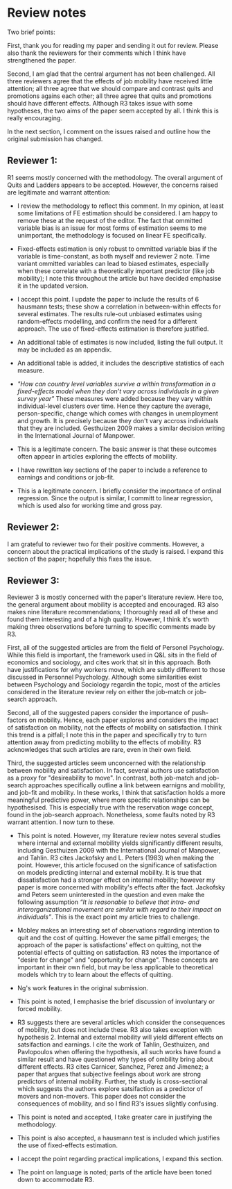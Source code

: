 # Review notes

Two brief points: 

First, thank you for reading my paper and sending it out for review. Please also thank the reviewers for their comments which I think have strengthened the paper.  

Second, I am glad that the central argument has not been challenged. All three reviewers agree that the effects of job mobility have received little attention; all three agree that we should compare and contrast quits and promotions agains each other; all three agree that quits and promotions should have different effects. Although R3 takes issue with some hypotheses, the two aims of the paper seem accepted by all. I think this is really encouraging.

In the next section, I comment on the issues raised and outline how the original submission has changed.

## Reviewer 1:

R1 seems mostly concerned with the methodology. The overall argument of Quits and Ladders appears to be accepted. However, the concerns raised are legitimate and warrant attention:

* I review the methodology to reflect this comment. In my opinion, at least some limitations of FE estimation should be considered. I am happy to remove these at the request of the editor. The fact that ommitted variable bias is an issue for most forms of estimation seems to me unimportant, the methodology is focused on linear FE specifically. 

*  Fixed-effects estimation is only robust to ommitted variable bias if the variable is time-constant, as both myself and reviewer 2 note. Time variant ommitted variables can lead to biased estimates, especially when these correlate with a theoretically important predictor (like job mobility); I note this throughout the article but have decided emphasise it in the updated version.

* I accept this point. I update the paper to include the results of 6 hausmann tests; these show a correlation in between-within effects for several estimates. The results rule-out unbiased estimates using random-effects modelling, and confirm the need for a different approach. The use of fixed-effects estimation is therefore justified.

* An additional table of estimates is now included, listing the full output. It may be included as an appendix.

* An additional table is added, it includes the descriptive statistics of each measure. 

* *"How can country level variables survive a within transformation in a fixed-effects model when they don’t vary across individuals in a given survey year"* These measures were added because they vary within individual-level clusters over time. Hence they capture the average, person-specific, change which comes with changes in unemployment and growth. It is precisely because they don't vary accross individuals that they are included. Gesthuizen 2009 makes a similar decision writing in the International Journal of Manpower.

* This is a legitimate concern. The basic answer is that these outcomes often appear in articles exploring the effects of mobility. 

* I have rewritten key sections of the paper to include a reference to earnings and conditions or job-fit.

* This is a legitimate concern. I briefly consider the importance of ordinal regression. Since the output is similar, I committ to linear regression, which is used also for working time and gross pay.


## Reviewer 2: 

I am grateful to reviewer two for their positive comments. However, a concern about the practical implications of the study is raised. I expand this section of the paper; hopefully this fixes the issue. 


## Reviewer 3:

Reviewer 3 is mostly concerned with the paper's literature review. Here too, the general argument about mobility is accepted and encouraged. R3 also makes nine literature recommendations; I thoroughly read all of these and found them interesting and of a high quality. However, I think it's worth making three observations before turning to specific comments made by R3. 

First, all of the suggested articles are from the field of Personel Psychology. While this field is important, the framework used in Q&L sits in the field of economics and sociology, and cites work that sit in this approach. Both have justifications for why workers move, which are subtly different to those discussed in Personnel Psychology. Although some similarities exist between Psychology and Sociology regardin the topic, most of the articles considered in the literature review rely on either the job-match or job-search approach.

Second, all of the suggested papers consider the importance of push-factors on mobility. Hence, each paper explores and considers the impact of satisfaction on mobility, not the effects of mobility on satisfaction. I think this trend is a pitfall; I note this in the paper and specifically try to turn attention away from predicting mobility to the effects of mobility. R3 acknowledges that such articles are rare, even in their own field. 

Third, the suggested articles seem unconcerned with the relationship between mobility and satisfaction. In fact, several authors use satisfaction as a proxy for "desireability to move". In contrast, both job-match and job-search approaches specifically outline a link between earnigns and mobility, and job-fit and mobility. In these works, I think that satisfaction holds a more meaningful predictive power, where more specific relationships can be hypothesised. This is especially true with the reservation wage concept, found in the job-search approach. Nonetheless, some faults noted by R3 warrant attention. I now turn to these.

* This point is noted. However, my literature review notes several studies where internal and external mobility yields significantly different results, including Gesthuizen 2009 with the International Journal of Manpower, and Tahlin. R3 cites Jackofsky and L. Peters (1983) when making the point. However, this article focused on the significance of satisfaction on models predicting internal and external mobility. It is true that dissatisfaction had a stronger effect on internal mobility; however my paper is more concerned with mobility's effects after the fact. Jackofsky amd Peters seem uninterested in the question and even make the following assumption *“It is reasonable to believe that intra- and interorganizational movement are similar with regard to their impact on individuals”*. This is the exact point my article tries to challenge. 

* Mobley makes an interesting set of observations regarding intention to quit and the cost of quitting. However the same pitfall emerges; the approach of the paper is satisfactions' effect on quitting, not the potential effects of quitting on satisfaction. R3 notes the importance of "desire for change" and "opportunity for change". These concepts are important in their own field, but may be less applicable to theoretical models which try to learn about the effects of quitting. 

* Ng's work features in the original submission.

* This point is noted, I emphasise the brief discussion of involuntary or forced mobility.

* R3 suggests there are several articles which consider the consequences of mobility, but does not include these. R3 also takes exception with hypothesis 2. Internal and external mobility will yield different effects on satsifaction and earnings. I cite the work of Tahlin, Gesthuizen, and Pavlopoulos when offering the hypothesis, all such works have found a similar result and have questioned why types of ombility bring about different effects. R3 cites Carnicer, Sanchez, Perez and Jimenez; a paper that argues that subjective feelings about work are strong predictors of internal mobility. Further, the study is cross-sectional which suggests the authors explore satsifaction as a predictor of movers and non-movers. This paper does not consider the consequences of mobility, and so I find R3's issues slightly confusing.

* This point is noted and accepted, I take greater care in justifying the methodology.

* This point is also accepted, a hausmann test is included which justifies the use of fixed-effects estimation.

* I accept the point regarding practical implications, I expand this section. 

* The point on language is noted; parts of the article have been toned down to accommodate R3.

